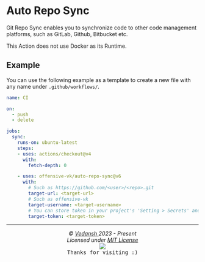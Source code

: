 # Auto Repo Sync

Git Repo Sync enables you to synchronize code to other code management platforms, such as GitLab, Github, Bitbucket etc.

This Action does not use Docker as its Runtime.

## Example

You can use the following example as a template to create a new file with any name under `.github/workflows/`.

```yaml
name: CI

on: 
  - push
  - delete

jobs:
  sync:
    runs-on: ubuntu-latest
    steps:
    - uses: actions/checkout@v4
      with:
        fetch-depth: 0

    - uses: offensive-vk/auto-repo-sync@v6
      with:
        # Such as https://github.com/<user>/<repo>.git
        target-url: <target-url>
        # Such as offensive-vk
        target-username: <target-username>
        # You can store token in your project's 'Setting > Secrets' and reference the name here. Such as ${{ secrets.ACCESS_TOKEN }}
        target-token: <target-token>
```

***

<p align="center">
  <i>&copy; <a href="https://github.com/offensive-vk/">Vedansh </a> 2023 - Present</i><br>
  <i>Licensed under <a href="https://mit-license.org">MIT License</a></i><br>
  <a href="https://github.com/TheHamsterBot"><img src="https://i.ibb.co/4KtpYxb/octocat-clean-mini.png" /></a><br>
  <kbd>Thanks for visiting :)</kbd>
</p>
